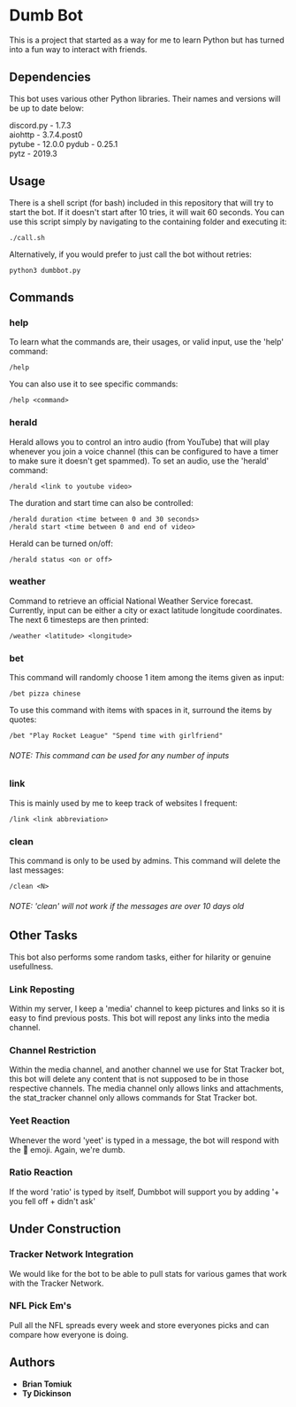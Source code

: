 # Dumb Bot

This is a project that started as a way for me to learn Python but has turned into a fun way to interact with friends.

## Dependencies

This bot uses various other Python libraries. Their names and versions will be up to date below:

discord.py - 1.7.3  
aiohttp    - 3.7.4.post0  
pytube     - 12.0.0 
pydub      - 0.25.1  
pytz       - 2019.3

## Usage

There is a shell script (for bash) included in this repository that will try to start the bot. If it doesn't start after 10 tries, it will wait 60 seconds. You can use this script simply by navigating to the containing folder and executing it:
```
./call.sh
```

Alternatively, if you would prefer to just call the bot without retries:
```
python3 dumbbot.py
```

## Commands

### help

To learn what the commands are, their usages, or valid input, use the 'help' command:
```
/help
```

You can also use it to see specific commands:
```
/help <command>
```

### herald

Herald allows you to control an intro audio (from YouTube) that will play whenever you join a voice channel (this can be configured to have a timer to make sure it doesn't get spammed).
To set an audio, use the 'herald' command:
```
/herald <link to youtube video>
```

The duration and start time can also be controlled:
```
/herald duration <time between 0 and 30 seconds>
/herald start <time between 0 and end of video>
```

Herald can be turned on/off:
```
/herald status <on or off>
```

### weather

Command to retrieve an official National Weather Service forecast. Currently, input can be either a city or exact latitude longitude coordinates. The next 6 timesteps are then printed:
```
/weather <latitude> <longitude>
```

### bet

This command will randomly choose 1 item among the items given as input:
```
/bet pizza chinese
```

To use this command with items with spaces in it, surround the items by quotes:
```
/bet "Play Rocket League" "Spend time with girlfriend"
```

###### NOTE: This command can be used for any number of inputs

### link

This is mainly used by me to keep track of websites I frequent:
```
/link <link abbreviation>
```

### clean

This command is only to be used by admins. This command will delete the last <N> messages:
```
/clean <N>
```

###### NOTE: 'clean' will not work if the messages are over 10 days old

## Other Tasks

This bot also performs some random tasks, either for hilarity or genuine usefullness.

### Link Reposting

Within my server, I keep a 'media' channel to keep pictures and links so it is easy to find previous posts. This bot will repost any links into the media channel.

### Channel Restriction

Within the media channel, and another channel we use for Stat Tracker bot, this bot will delete any content that is not supposed to be in those respective channels. The media channel only allows links and attachments, the stat_tracker channel only allows commands for Stat Tracker bot.

### Yeet Reaction

Whenever the word 'yeet' is typed in a message, the bot will respond with the :eyes: emoji. Again, we're dumb.

### Ratio Reaction

If the word 'ratio' is typed by itself, Dumbbot will support you by adding '+ you fell off + didn't ask'

## Under Construction

### Tracker Network Integration

We would like for the bot to be able to pull stats for various games that work with the Tracker Network.

### NFL Pick Em's

Pull all the NFL spreads every week and store everyones picks and can compare how everyone is doing.

## Authors

* **Brian Tomiuk**
* **Ty Dickinson**
